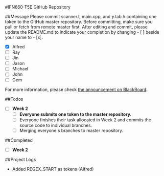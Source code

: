 #IFN660-T5E GitHub Repository

##Message
Please commit scanner.l, main.cpp, and y.tab.h containing one token to the GitHub master repository. Before committing, make sure you pull or fetch from remote master first. After editing and commit, please update the README.md to indicate your completion by changing - [ ] beside your name to - [x].
- [x] Alfred
- [ ] Ray
- [ ] Jin
- [ ] Jason
- [ ] Michael
- [ ] John
- [ ] Gem

For more information, please check [the announcement on BlackBoard](https://blackboard.qut.edu.au/webapps/blackboard/execute/announcement?method=search&context=course_entry&course_id=_133133_1&handle=announcements_entry&mode=view).

##Todos
- [ ] **Week 2**
	- [ ] **Everyone submits one token to the master repository.**
	- [ ] Everyone finishes their task allocated in Week 2 and commits the source code to individual branches.
	- [ ] Merging everyone's branches to master repository.

##Completed
- [ ] **Week 2**

##Project Logs
* Added REGEX_START as tokens (Alfred)
